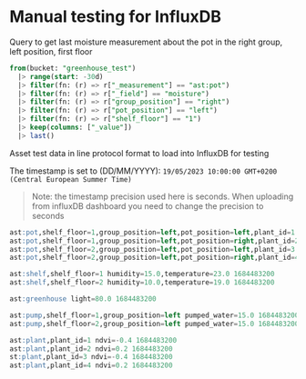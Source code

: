 # Manual testing for InfluxDB

Query to get last moisture measurement about the pot in the right group, left position, first floor

``` SQL
from(bucket: "greenhouse_test")
  |> range(start: -30d)
  |> filter(fn: (r) => r["_measurement"] == "ast:pot")
  |> filter(fn: (r) => r["_field"] == "moisture")
  |> filter(fn: (r) => r["group_position"] == "right")
  |> filter(fn: (r) => r["pot_position"] == "left")
  |> filter(fn: (r) => r["shelf_floor"] == "1")
  |> keep(columns: ["_value"])
  |> last()
```

Asset test data in line protocol format to load into InfluxDB for testing

The timestamp is set to (DD/MM/YYYY): `19/05/2023 10:00:00 GMT+0200 (Central European Summer Time)`

> Note: the timestamp precision used here is seconds. When uploading from influxDB dashboard you need to change the precision to seconds

```SQL
ast:pot,shelf_floor=1,group_position=left,pot_position=left,plant_id=1 moisture=60.0 1684483200
ast:pot,shelf_floor=1,group_position=left,pot_position=right,plant_id=2 moisture=20.0 1684483200
ast:pot,shelf_floor=2,group_position=left,pot_position=left,plant_id=3 moisture=60.0 1684483200
ast:pot,shelf_floor=2,group_position=left,pot_position=right,plant_id=4 moisture=20.0 1684483200

ast:shelf,shelf_floor=1 humidity=15.0,temperature=23.0 1684483200
ast:shelf,shelf_floor=2 humidity=10.0,temperature=19.0 1684483200

ast:greenhouse light=80.0 1684483200

ast:pump,shelf_floor=1,group_position=left pumped_water=15.0 1684483200
ast:pump,shelf_floor=2,group_position=left pumped_water=15.0 1684483200

ast:plant,plant_id=1 ndvi=-0.4 1684483200
ast:plant,plant_id=2 ndvi=0.2 1684483200
st:plant,plant_id=3 ndvi=-0.4 1684483200
ast:plant,plant_id=4 ndvi=0.2 1684483200
```
